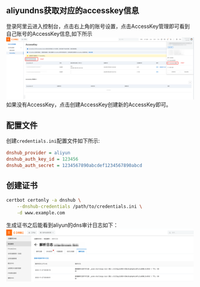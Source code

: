 ## aliyundns获取对应的accesskey信息


登录阿里云进入控制台，点击右上角的账号设置，点击AccessKey管理即可看到自己账号的AccessKey信息,如下所示
![aliyundns-token](./aliyundns-token.png)
如果没有AccessKey，点击创建AccessKey创建新的AccessKey即可。



## 配置文件

创建`credentials.ini`配置文件如下所示:

```ini
dnshub_provider = aliyun
dnshub_auth_key_id = 123456
dnshub_auth_secret = 1234567890abcdef1234567890abcd
```


## 创建证书
```bash
certbot certonly -a dnshub \
    --dnshub-credentials /path/to/credentials.ini \
    -d www.example.com
```

生成证书之后能看到aliyun的dns审计日志如下：
![aliyundns-audit.png](./aliyundns-audit.png)